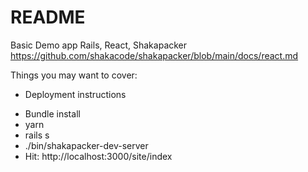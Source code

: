 # README

Basic Demo app Rails, React, Shakapacker
https://github.com/shakacode/shakapacker/blob/main/docs/react.md

Things you may want to cover:

* Deployment instructions

- Bundle install
- yarn
- rails s
- ./bin/shakapacker-dev-server
- Hit: http://localhost:3000/site/index
